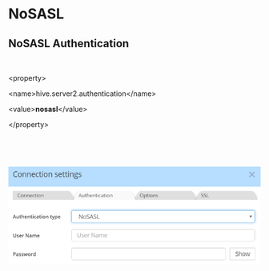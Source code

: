 # NoSASL

## NoSASL Authentication

&nbsp;

\<property\>

\<name\>hive.server2.authentication\</name\>

\<value\>**nosasl**\</value\>

\</property\>

&nbsp;

&nbsp;

![Hive Connection settings - NoSASL](<lib/Hive%20Connection%20settings%20-%20NoSASL.png>)

